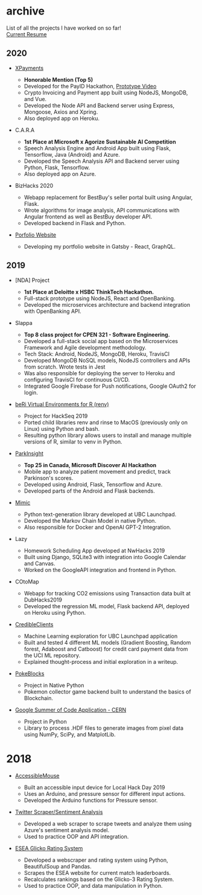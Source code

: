 # archive
List of all the projects I have worked on so far!  
[Current Resume](https://docs.google.com/document/d/19CmidkIFOCw47pHSw7G0jXIKaB4kzFZiZvaDvekTawE/edit?usp=sharing)
## 2020
* [XPayments](https://devpost.com/software/xpayments-me)
  - **Honorable Mention (Top 5)**
  - Developed for the PayID Hackathon, [Prototype Video](https://www.youtube.com/watch?v=oFfFI-1ywHU&feature=emb_title)
  - Crypto Invoicing and Payment app built using NodeJS, MongoDB, and Vue. 
  - Developed the Node API and Backend server using Express, Mongoose, Axios and Xpring.
  - Also deployed app on Heroku. 

* C.A.R.A 
  - **1st Place at Microsoft x Agorize Sustainable AI Competition**
  - Speech Analysis Engine and Android App built using Flask, Tensorflow, Java (Android) and Azure. 
  - Developed the Speech Analysis API and Backend server using Python, Flask, Tensorflow.
  - Also deployed app on Azure. 
  
* BizHacks 2020
  - Webapp replacement for BestBuy's seller portal built using Angular, Flask.
  - Wrote algorithms for image analysis, API communications with Angular frontend as well as BestBuy developer API. 
  - Developed backend in Flask and Python. 

* [Porfolio Website](https://r614.github.io)
  - Developing my portfolio website in Gatsby - React, GraphQL. 
  
## 2019
* [NDA] Project
  - **1st Place at Deloitte x HSBC ThinkTech Hackathon.**
  - Full-stack prototype using NodeJS, React and OpenBanking. 
  - Developed the microservices architecture and backend integration with OpenBanking API. 
  
* Slappa
  - **Top 8 class project for CPEN 321 - Software Engineering.**
  - Developed a full-stack social app based on the Microservices Framework and Agile development methodology.
  - Tech Stack: Android, NodeJS, MongoDB, Heroku, TravisCI
  - Developed MongoDB NoSQL models, NodeJS controllers and APIs from scratch. Wrote tests in Jest 
  - Was also responsible for deploying the server to Heroku and configuring TravisCI for continuous CI/CD. 
  - Integrated Google Firebase for Push notifications, Google OAuth2 for login.

* [beRi Virtual Environments for R (renv)](https://github.com/datasnakes/renv) 
  - Project for HackSeq 2019
  - Ported child libraries renv and rinse to MacOS (previously only on Linux) using Python and bash.
  - Resulting python library allows users to install and manage multiple versions of R, similar to venv in Python. 

* [ParkInsight](https://github.com/parkinsight/parkinsight)
  - **Top 25 in Canada, Microsoft Discover AI Hackathon**
  - Mobile app to analyze patient movement and predict, track Parkinson's scores.
  - Developed using Android, Flask, Tensorflow and Azure.
  - Developed parts of the Android and Flask backends.

* [Mimic](https://github.com/ubclaunchpad/mimic)
  - Python text-generation library developed at UBC Launchpad. 
  - Developed the Markov Chain Model in native Python. 
  - Also responsible for Docker and OpenAI GPT-2 Integration. 
  
* Lazy
  - Homework Scheduling App developed at NwHacks 2019
  - Built using Django, SQLite3 with integration into Google Calendar and Canvas. 
  - Worked on the GoogleAPI integration and frontend in Python. 

* COtoMap
  - Webapp for tracking CO2 emissions using Transaction data built at DubHacks2019
  - Developed the regression ML model, Flask backend API, deployed on Heroku using Python. 

* [CredibleClients](https://github.com/r614/credible-clients)
  - Machine Learning exploration for UBC Launchpad application
  - Built and tested 4 different ML models (Gradient Boosting, Random forest, Adaboost and Catboost) for credit card payment data from the UCI ML repository. 
  - Explained thought-process and initial exploration in a writeup. 

* [PokeBlocks](https://github.com/r614/PokeBlocks)
  - Project in Native Python 
  - Pokemon collector game backend built to understand the basics of Blockchain. 

* [Google Summer of Code Application - CERN](https://github.com/r614/gsoc_eval)
  - Project in Python 
  - Library to process .HDF files to generate images from pixel data using NumPy, SciPy, and MatplotLib. 

# 2018

* [AccessibleMouse](https://github.com/r614/AccessibleMouse)
  - Built an accessible input device for Local Hack Day 2019
  - Uses an Arduino, and pressure sensor for different input actions.
  - Developed the Arduino functions for Pressure sensor. 

* [Twitter Scraper/Sentiment Analysis](https://github.com/r614/sentiment-analysis-ui)
  - Developed a web scraper to scrape tweets and analyze them using Azure's sentiment analysis model.
  - Used to practice OOP and API integration.
  
* [ESEA Glicko Rating System](https://github.com/r614/Glicko-Rating-System-ESEA)
  - Developed a webscraper and rating system using Python, BeautifulSoup and Pandas.
  - Scrapes the ESEA website for current match leaderboards.
  - Recalculates rankings based on the Glicko-3 Rating System.
  - Used to practice OOP, and data manipulation in Python. 
